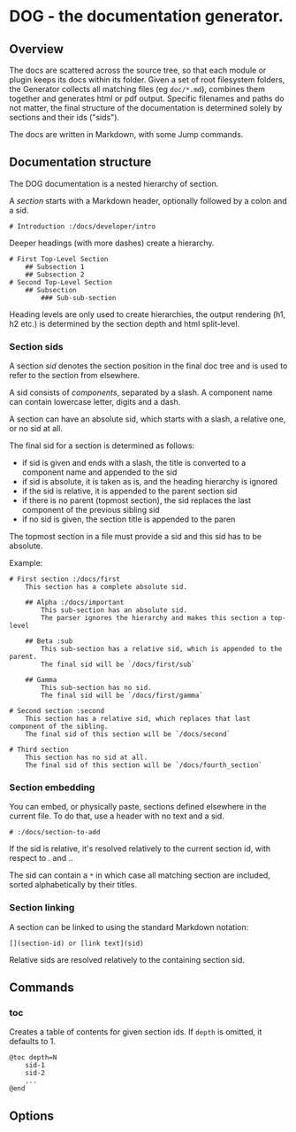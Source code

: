 # DOG - the documentation generator.

## Overview

The docs are scattered across the source tree, so that each module or plugin keeps its docs within its folder.
Given a set of root filesystem folders, the Generator collects all matching files (eg `doc/*.md`), combines them together
and generates html or pdf output. Specific filenames and paths do not matter, the final structure of the documentation
is determined solely by sections and their ids ("sids").

The docs are written in Markdown, with some Jump commands.

## Documentation structure

The DOG documentation is a nested hierarchy of section.

A *section* starts with a Markdown header, optionally followed by a colon and a sid.

    # Introduction :/docs/developer/intro

Deeper headings (with more dashes) create a hierarchy.

    # First Top-Level Section
        ## Subsection 1
        ## Subsection 2
    # Second Top-Level Section
        ## Subsection
            ### Sub-sub-section

Heading levels are only used to create hierarchies, the output rendering (h1, h2 etc.) is determined by
the section depth and html split-level.

### Section sids

A section *sid* denotes the section position in the final doc tree and is used to refer to the section from elsewhere.

A sid consists of *components*, separated by a slash. A component name can contain lowercase letter, digits and a dash.

A section can have an absolute sid, which starts with a slash, a relative one, or no sid at all.

The final sid for a section is determined as follows:

- if sid is given and ends with a slash, the title is converted to a component name and appended to the sid
- if sid is absolute, it is taken as is, and the heading hierarchy is ignored
- if the sid is relative, it is appended to the parent section sid
- if there is no parent (topmost section), the sid replaces the last component of the previous sibling sid
- if no sid is given, the section title is appended to the paren

The topmost section in a file must provide a sid and this sid has to be absolute.

Example:

    # First section :/docs/first
        This section has a complete absolute sid.

        ## Alpha :/docs/important
            This sub-section has an absolute sid.
            The parser ignores the hierarchy and makes this section a top-level

        ## Beta :sub
            This sub-section has a relative sid, which is appended to the parent.
            The final sid will be `/docs/first/sub`

        ## Gamma
            This sub-section has no sid.
            The final sid will be `/docs/first/gamma`

    # Second section :second
        This section has a relative sid, which replaces that last component of the sibling.
        The final sid of this section will be `/docs/second`

    # Third section
        This section has no sid at all.
        The final sid of this section will be `/docs/fourth_section`

### Section embedding

You can embed, or physically paste, sections defined elsewhere in the current file.
To do that, use a header with no text and a sid.

    # :/docs/section-to-add

If the sid is relative, it's resolved relatively to the current section id, with respect to . and ..

The sid can contain a `*` in which case all matching section are included, sorted alphabetically by their titles.

### Section linking

A section can be linked to using the standard Markdown notation:

    [](section-id) or [link text](sid)

Relative sids are resolved relatively to the containing section sid.


## Commands

### toc

Creates a table of contents for given section ids. If `depth` is omitted, it defaults to 1.

    @toc depth=N
        sid-1
        sid-2
        ...
    @end

## Options
